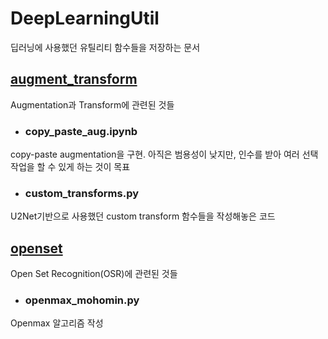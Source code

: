 # DeepLearningUtil
딥러닝에 사용했던 유틸리티 함수들을 저장하는 문서

## [augment_transform](https://github.com/HyeongminMoon/DeepLearningUtil/tree/main/augment_transform)
Augmentation과 Transform에 관련된 것들

- ### copy_paste_aug.ipynb
copy-paste augmentation을 구현. 아직은 범용성이 낮지만, 인수를 받아 여러 선택작업을 할 수 있게 하는 것이 목표

- ### custom_transforms.py
U2Net기반으로 사용했던 custom transform 함수들을 작성해놓은 코드

## [openset](https://github.com/HyeongminMoon/DeepLearningUtil/tree/main/openset)
Open Set Recognition(OSR)에 관련된 것들

- ### openmax_mohomin.py
Openmax 알고리즘 작성